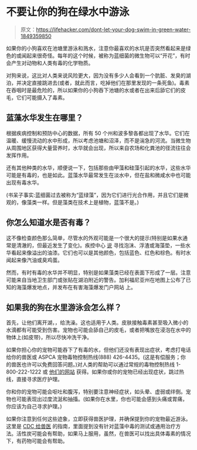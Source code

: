 # 不要让你的狗在绿水中游泳

> 原文：<https://lifehacker.com/dont-let-your-dog-swim-in-green-water-1849359850>

如果你的小狗喜欢在池塘里游泳和溅水，注意你最喜欢的水坑是否突然看起来是绿色的或闻起来很奇怪。每年的这个时候，被称为蓝细菌的微生物可以“开花”，有时会产生对动物和人类有毒的化学物质。



对狗来说，这比对人类来说风险更大，因为没有多少人会看到一个肮脏、发臭的湖泊，并决定直接跳进去(或者，就此而言，吃掉他们在那里发现的一条死鱼)。毒素在吞咽时是最危险的，所以如果你的小狗吞下池塘的水或者在出来后舔它们的皮毛，它们可能摄入了毒素。

## 蓝藻水华发生在哪里？

根据疾病控制和预防中心的数据，所有 50 个州和波多黎各都出现了水华。它们在温暖、缓慢流动的水中形成，所以考虑池塘和沼泽，而不是湍急的河流。当微生物从周围地区获得大量营养时，水华就会出现，所以来自农场和化粪池的径流往往会发挥作用。

还有其他种类的水华，顺便说一下，包括那些由甲藻和硅藻引起的水华，这些水华可能是有毒的，也是如此。蓝藻水华最常发生在淡水中，但在盐和微咸水中也可能出现有毒水华。

(书呆子事实:蓝细菌过去被称为“蓝绿藻”，因为它们进行光合作用，并且它们是微观的，像藻类一样。但是藻类在技术上是植物，蓝藻不是。)

## 你怎么知道水是否有毒？

这不像检查颜色那么简单，尽管水的外观可能是一个很大的提示(特别是如果水通常是清澈的，但最近发生了变化)。疾控中心 [说](https://www.cdc.gov/habs/pdf/cyanobacteria_faq.pdf) 寻找泡沫、浮渣或海藻垫，一些水华看起来像溢出的油漆。它们也可以是其他颜色，包括蓝色、红色和棕色。有时水闻起来像汽油或臭鸡蛋。

然而，有时有毒的水华并不明显，特别是如果藻类已经在表面下形成了一层。注意可能来自当地卫生部门或张贴在湖泊附近的警告。加利福尼亚州在地图上公布了已知的海藻爆发地点，并发布在有害海藻爆发门户网站 上。

## 如果我的狗在水里游泳会怎么样？

首先，让他们离开湖，，给洗澡。这也适用于人类。皮肤接触毒素甚至吸入微小的水滴都有可能受到伤害。宠物也可能会舔自己的皮毛，或者把嘴放在浸泡在水中的物体上(如皮带)，所以尽快冲洗干净。

如果你担心你的宠物可能吞下了有毒的水，但他们还没有表现出症状，考虑打电话给你的兽医或 ASPCA 宠物毒物控制热线(888) 426-4435。(这是有偿服务；你的兽医也许可以免费回答问题。)对人类的帮助可以通过常规的毒物控制热线 1-800-222-1222 或 [他们的网站](https://www.poison.org/) 获得。如果你或你的宠物已经出现症状，跳过热线，直接寻求医疗护理。

你和你的宠物可能会呕吐和腹泻，特别要注意神经症状，如头晕、虚弱或绊倒。宠物也可能表现出过度流涎和抽搐。(如果你在水里，你也可能会感到头痛或胃痛，你应该为自己寻求护理。)

如果你注意到任何这些迹象，立即获得兽医护理，并确保提到你的宠物最近游泳。这里是 [CDC 给兽医](https://www.cdc.gov/habs/specific-groups/veterinarians-cyanobacteria.html) 的指南，里面提到没有针对蓝藻中毒的测试或通用治疗方法。活性炭可能会有帮助，如果马上服用，虽然，在兽医可以找出具体毒素的情况下，有药物可能会有帮助。